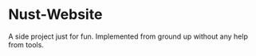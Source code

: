 # Nust-Website
A side project just for fun. Implemented from ground up without any help from tools.
